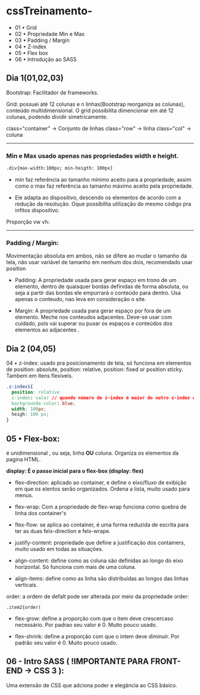 # cssTreinamento-
- 01 • Grid  
- 02 • Propriedade Min e Max 
- 03 • Padding / Margin 
- 04 • Z-index  
- 05 • Flex box 
- 06 • Introdução ao SASS 

## Dia 1(01,02,03)

Bootstrap: Facilitador de frameworks.

Grid: possuei até 12 colunas e n linhas(Bootstrap reorganiza as colunas), conteúdo  multidimensional. O grid possibilita dimencionar em até 12 colunas, podendo dividir simetricamente. 

class="container" -> Conjunto de linhas 
class="row" -> linha 
class="col" -> coluna


---------------------------------------------------
### Min e Max usado apenas nas propriedades width e height.

```bash
.div{max-width:100px; min-heigth: 100px}
```

- min faz referência  ao tamanho mínimo aceito para a propriedade, assim como o max faz referência  ao tamanho máximo  aceito pela propriedade.

- Ele adapta ao dispositivo, descendo os elementos de acordo com a redução  da resolução. Oque possibilita utilização  do mesmo código  pra infitos dispositivo.


Proporção  vw vh:


---------------------------------------------------
### Padding / Margin:

Movimentação  absoluta em ambos, não se difere ao mudar o tamanho da tela, não  usar variável  de tamanho em nenhum dos dois, recomendado usar position

- Padding: A propriedade usada para gerar espaço  em trono de um elemento, dentro de quaisquer bordas definidas de forma absoluta, ou seja a partir das bordas ele empurrará o conteúdo  para dentro. Usa apenas o conteudo, nao leva em consideração  o site.

- Margin: A propriedade usada para gerar espaço por fora de um elemento. Meche nos conteudos adjacentes. Deve-se usar com cuidado, pois vai superar ou puxar os espaços e conteúdos dos elementos ao adjacentes .

## Dia 2 (04,05)

04 • z-index: usado pra posicionamento de tela, só funciona em elementos de position: absolute, position: relative, position: fixed or position sticky. Tambem em itens flexiveis.

```CSS
.z-index1{
  position: relative
  z-index: valor // quando número de z-index é maior do outro z-index é vai sobrepor. 
  backgrounde-color: blue;
  width: 100px;
  heigh: 100 px;
}

```
## 05 • Flex-box: 
é unidimensional , ou seja, linha **OU** coluna. Organiza os elementos da pagina HTML. 

**display: É o passo inicial para o flex-box (display: flex)**


- flex-direction: aplicado ao container, e define o eixo/fluxo de exibição  em que os elentos serão  organizados. Ordena a lista, muito usado para menus.

- flex-wrap: Com a propriedade  de flex-wrap funciona como quebra de linha dos container's

- flex-flow: se aplica ao container, é uma forma reduzida de escrita para ter as duas felx-direction e felx-wrape.

- justify-content: propriedade que define a justificação  dos containers, muito usado em todas as situações.

- align-content: define como as coluna são definidas ao longo do eixo horizontal. Só funciona com mais de uma coluna.

- align-items: define como as linha são distribuídas ao longos das linhas verticais.

order: a ordem de defalt pode ser alterada por meio da propriedade order:

 `.item2{order( `


- flex-grow: define a proporção  com que o item deve crescercaso necessário. Por padrao seu valor é 0. Muito pouco usado.

- flex-shrink: define a proporção  com que o intem deve diminuir. Por padrão seu valor é 0. Muito pouco usado.

## 06 - Intro SASS ( !IMPORTANTE PARA FRONT-END -> CSS 3 ):

Uma extensão  de CSS que adciona poder e elegância  ao CSS básico.






